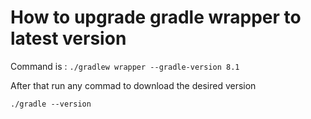 # How to upgrade gradle wrapper to latest version


Command is :
`./gradlew wrapper --gradle-version 8.1` 

After that run any commad to download the desired version

`./gradle --version`  